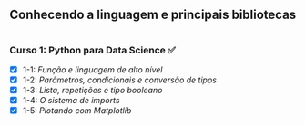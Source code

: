 ## **Conhecendo a linguagem e principais bibliotecas**
#
### **Curso 1: Python para Data Science** :white_check_mark:
  - [X] 1-1: _Função e linguagem de alto nível_
  - [X] 1-2: _Parâmetros, condicionais e conversão de tipos_
  - [X] 1-3: _Lista, repetições e tipo booleano_
  - [X] 1-4: _O sistema de imports_
  - [X] 1-5: _Plotando com Matplotlib_